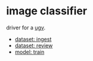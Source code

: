 # image classifier

driver for a [ugv](https://github.com/kamangir/bluer-ugv/blob/main/bluer_ugv/docs/bluer-swallow.md).

- [dataset: ingest](./image-classifier-dataset-ingest.md)
- [dataset: review](./image-classifier-dataset-review.md)
- [model: train](./image-classifier-model-train.md)